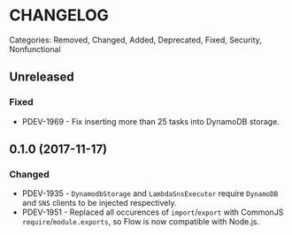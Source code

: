 # CHANGELOG

Categories: Removed, Changed, Added, Deprecated, Fixed, Security, Nonfunctional

## Unreleased

### Fixed
- PDEV-1969 - Fix inserting more than 25 tasks into DynamoDB storage.

## 0.1.0 (2017-11-17)

### Changed
- PDEV-1935 - `DynamodbStorage` and `LambdaSnsExecutor` require `DynamoDB` and `SNS` clients to be injected respectively.
- PDEV-1951 - Replaced all occurences of `import`/`export` with CommonJS `require`/`module.exports`, so Flow is now compatible with Node.js.
